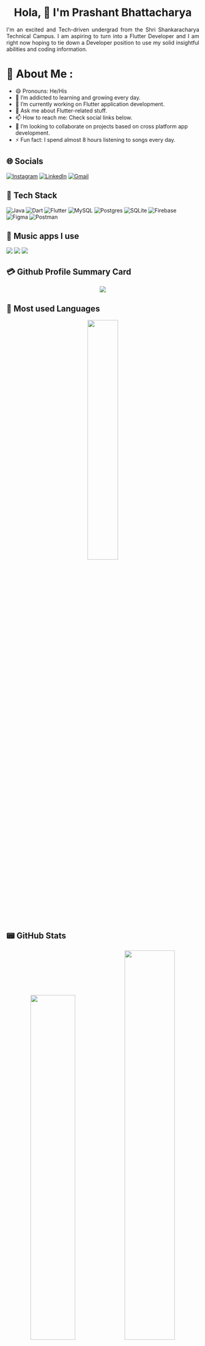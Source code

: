 <h1 align="center"> Hola, 👋 I'm Prashant Bhattacharya</h1>

<p align="justify">
I'm an excited and Tech-driven undergrad from the Shri Shankaracharya Technical Campus. I am aspiring
to turn into a Flutter Developer and I am right now hoping to tie down a Developer position to use
my solid insightful abilities and coding information.
</p>

# 💫 About Me :
- 😄 Pronouns: He/His
- 🌱 I’m addicted to learning and growing every day.
- 🔭 I’m currently working on Flutter application development.
- 💬 Ask me about Flutter-related stuff.
- 📫 How to reach me: Check social links below.
- 👯 I’m looking to collaborate on projects based on cross platform app development.
- ⚡ Fun fact: I spend almost 8 hours listening to songs every day.

## 🌐 Socials
[![Instagram](https://img.shields.io/badge/Instagram-E4405F?style=for-the-badge&logo=instagram&logoColor=white)](https://www.instagram.com/prashant.bhattacharyaa) [![LinkedIn](https://img.shields.io/badge/LinkedIn-0077B5?style=for-the-badge&logo=linkedin&logoColor=white)](https://www.linkedin.com/in/prashant2021/) [![Gmail](https://img.shields.io/badge/Gmail-D14836?style=for-the-badge&logo=gmail&logoColor=white)](https://mail.google.com/mail/?view=cm&fs=1&to=iprashantbhattacharya@gmail.com&su=SUBJECT)

## 🧰 Tech Stack

![Java](https://img.shields.io/badge/Java-ED8B00?style=for-the-badge&logo=openjdk&logoColor=white) ![Dart](https://img.shields.io/badge/dart-%230175C2.svg?style=for-the-badge&logo=dart&logoColor=white) ![Flutter](https://img.shields.io/badge/Flutter-%2302569B.svg?style=for-the-badge&logo=Flutter&logoColor=white) ![MySQL](https://img.shields.io/badge/mysql-%2300f.svg?style=for-the-badge&logo=mysql&logoColor=white) ![Postgres](https://img.shields.io/badge/postgres-%23316192.svg?style=for-the-badge&logo=postgresql&logoColor=white) ![SQLite](https://img.shields.io/badge/sqlite-%2307405e.svg?style=for-the-badge&logo=sqlite&logoColor=white) ![Firebase](https://img.shields.io/badge/firebase-%23039BE5.svg?style=for-the-badge&logo=firebase) ![Figma](https://img.shields.io/badge/figma-%23F24E1E.svg?style=for-the-badge&logo=figma&logoColor=white) ![Postman](https://img.shields.io/badge/Postman-FF6C37?style=for-the-badge&logo=postman&logoColor=white)

## 🎵 Music apps I use
<img src="https://img.shields.io/badge/apple%20music-F34E68?style=for-the-badge&logo=apple%20music&logoColor=white"/> <img src="https://img.shields.io/badge/Spotify-1ED760?&style=for-the-badge&logo=spotify&logoColor=white"/> <img src="https://img.shields.io/badge/YouTube_Music-FF0000?style=for-the-badge&logo=youtube-music&logoColor=white"/>

## 💳 Github Profile Summary Card
<p align="center">
  <img src="https://github-profile-summary-cards.vercel.app/api/cards/profile-details?username=prashantbhattacharya20&theme=vue"/>
</p>

## 🚀 Most used Languages
<p align="center">
  <img width="40%" src="https://github-readme-stats.vercel.app/api/top-langs/?username=prashantbhattacharya20&theme=vue" />
</p>

## 📟 GitHub Stats
<p align="center">
	<img width="48%" src="https://github-readme-stats.vercel.app/api?username=prashantbhattacharya20&show_icons=true&theme=vue" />
	<img width="51%" src="https://github-readme-streak-stats.herokuapp.com/?user=prashantbhattacharya20&theme=vue" />
</p>

---
![](https://komarev.com/ghpvc/?username=prashantbhattacharya20&color=red&style=flat)

<div align="center">

### Show some ❤️ by starring some of the repositories!

</div>

